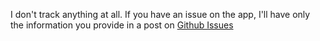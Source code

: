 I don't track anything at all. If you have an issue on the app, I'll have only the information you provide in a post on [Github Issues](https://github.com/Sierra1011/digitalocean-splash/issues)
